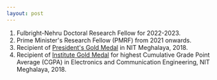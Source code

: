 ```yaml
---
layout: post
---
```

1. Fulbright-Nehru Doctoral Research Fellow for 2022-2023.
2. Prime Minister's Research Fellow (PMRF) from 2021 onwards.
3. Recipient of [President's Gold Medal][p_gold] in NIT Meghalaya, 2018.
4. Recipient of [Institute Gold Medal][i_gold] for highest Cumulative Grade Point Average (CGPA) in Electronics and Communication Engineering, NIT Meghalaya, 2018. 

[p_gold]: https://nitm.ac.in/convocation2018/doc/president_gold.pdf
[i_gold]: https://nitm.ac.in/convocation2018/doc/inst_gold.pdf